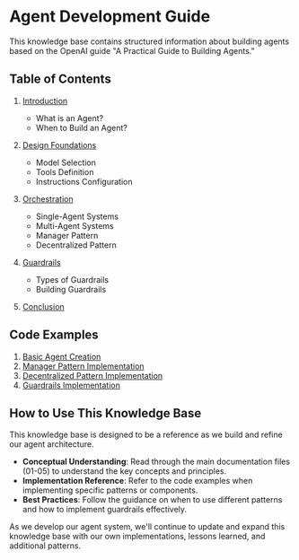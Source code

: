 # Agent Development Guide

This knowledge base contains structured information about building agents based on the OpenAI guide "A Practical Guide to Building Agents."

## Table of Contents

1. [Introduction](01_introduction.md)
   - What is an Agent?
   - When to Build an Agent?

2. [Design Foundations](02_design_foundations.md)
   - Model Selection
   - Tools Definition
   - Instructions Configuration

3. [Orchestration](03_orchestration.md)
   - Single-Agent Systems
   - Multi-Agent Systems
   - Manager Pattern
   - Decentralized Pattern

4. [Guardrails](04_guardrails.md)
   - Types of Guardrails
   - Building Guardrails

5. [Conclusion](05_conclusion.md)

## Code Examples

1. [Basic Agent Creation](code_examples/01_basic_agent.md)
2. [Manager Pattern Implementation](code_examples/02_manager_pattern.md)
3. [Decentralized Pattern Implementation](code_examples/03_decentralized_pattern.md) 
4. [Guardrails Implementation](code_examples/04_guardrails.md)

## How to Use This Knowledge Base

This knowledge base is designed to be a reference as we build and refine our agent architecture. 

- **Conceptual Understanding**: Read through the main documentation files (01-05) to understand the key concepts and principles.
- **Implementation Reference**: Refer to the code examples when implementing specific patterns or components.
- **Best Practices**: Follow the guidance on when to use different patterns and how to implement guardrails effectively.

As we develop our agent system, we'll continue to update and expand this knowledge base with our own implementations, lessons learned, and additional patterns.